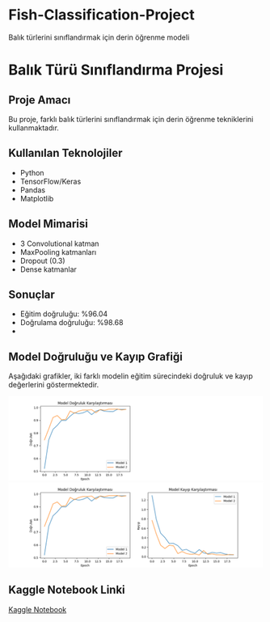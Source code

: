 # Fish-Classification-Project
Balık türlerini sınıflandırmak için derin öğrenme modeli

# Balık Türü Sınıflandırma Projesi

## Proje Amacı
Bu proje, farklı balık türlerini sınıflandırmak için derin öğrenme tekniklerini kullanmaktadır.

## Kullanılan Teknolojiler
- Python
- TensorFlow/Keras
- Pandas
- Matplotlib

## Model Mimarisi
- 3 Convolutional katman
- MaxPooling katmanları
- Dropout (0.3)
- Dense katmanlar

## Sonuçlar
- Eğitim doğruluğu: %96.04
- Doğrulama doğruluğu: %98.68
- 
## Model Doğruluğu ve Kayıp Grafiği
Aşağıdaki grafikler, iki farklı modelin eğitim sürecindeki doğruluk ve kayıp değerlerini göstermektedir.

![Model Doğruluğu](model_accuracy.png)
![Model Kaybı](model_loss.png)

## Kaggle Notebook Linki
[Kaggle Notebook](https://www.kaggle.com/code/yasincanyilmazoglu/fishnclass)
